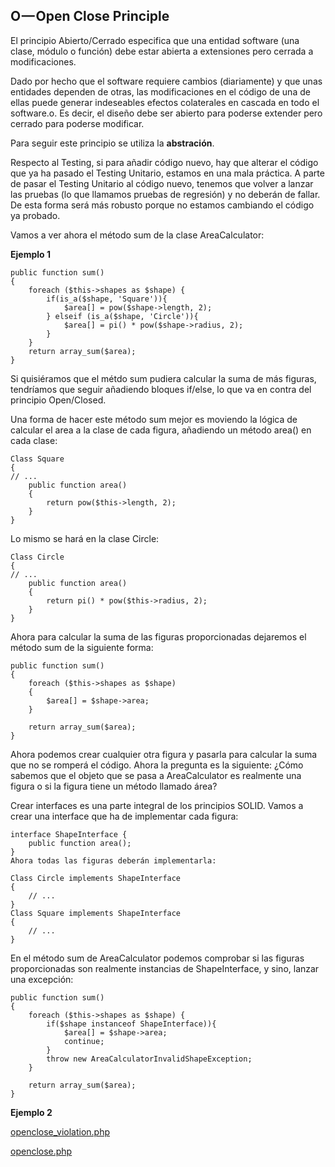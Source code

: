 O — Open Close Principle
------------------------

El principio Abierto/Cerrado especifica que una entidad software (una clase, módulo o función) debe estar abierta a 
extensiones pero cerrada a modificaciones. 

Dado por hecho que el software requiere cambios (diariamente) y que unas entidades dependen de otras, 
las modificaciones en el código de una de ellas puede generar indeseables efectos colaterales en cascada en todo el 
software.o. Es decir, el diseño debe ser abierto para poderse extender pero cerrado para poderse modificar.

Para seguir este principio se utiliza la **abstración**.

Respecto al Testing, si para añadir código nuevo, hay que alterar el código que ya ha pasado el Testing Unitario, 
estamos en una mala práctica. A parte de pasar el Testing Unitario al código nuevo, tenemos que volver a lanzar 
las pruebas (lo que llamamos pruebas de regresión) y no deberán de fallar. De esta forma será más robusto porque 
no estamos cambiando el código ya probado.

Vamos a ver ahora el método sum de la clase AreaCalculator:


**Ejemplo 1**

    public function sum()
    {
        foreach ($this->shapes as $shape) {
            if(is_a($shape, 'Square')){
                $area[] = pow($shape->length, 2);
            } elseif (is_a($shape, 'Circle')){
                $area[] = pi() * pow($shape->radius, 2);
            }
        }
        return array_sum($area);
    }
Si quisiéramos que el métdo sum pudiera calcular la suma de más figuras, tendríamos que seguir añadiendo bloques 
if/else, lo que va en contra del principio Open/Closed.

Una forma de hacer este método sum mejor es moviendo la lógica de calcular el area a la clase de cada figura, 
añadiendo un método area() en cada clase:

    Class Square 
    {
    // ...
        public function area()
        {
            return pow($this->length, 2);
        }
    }
    
Lo mismo se hará en la clase Circle:

    Class Circle
    {
    // ...
        public function area()
        {
            return pi() * pow($this->radius, 2);
        }
    }

Ahora para calcular la suma de las figuras proporcionadas dejaremos el método sum de la siguiente forma:

    public function sum()
    {
        foreach ($this->shapes as $shape)
        {
            $area[] = $shape->area;
        }
    
        return array_sum($area);
    }

Ahora podemos crear cualquier otra figura y pasarla para calcular la suma que no se romperá el código. Ahora la pregunta es la siguiente: ¿Cómo sabemos que el objeto que se pasa a AreaCalculator es realmente una figura o si la figura tiene un método llamado área?

Crear interfaces es una parte integral de los principios SOLID. Vamos a crear una interface que ha de implementar cada figura:

    interface ShapeInterface {
        public function area();
    }
    Ahora todas las figuras deberán implementarla:
    
    Class Circle implements ShapeInterface
    {
        // ...
    }
    Class Square implements ShapeInterface
    {
        // ...
    }

En el método sum de AreaCalculator podemos comprobar si las figuras proporcionadas son realmente instancias de ShapeInterface, y sino, lanzar una excepción:

    public function sum()
    {
        foreach ($this->shapes as $shape) {
            if($shape instanceof ShapeInterface)){
                $area[] = $shape->area;
                continue;
            }
            throw new AreaCalculatorInvalidShapeException;
        }
    
        return array_sum($area);
    }


**Ejemplo 2**

[openclose_violation.php](openclose_violation.php)

[openclose.php](openclose.php)

